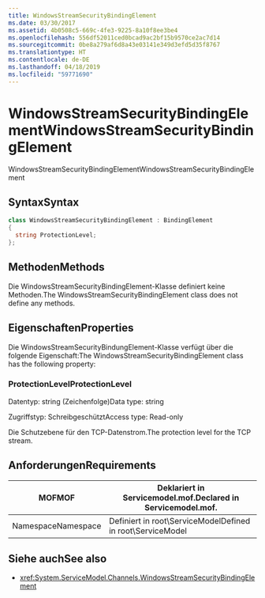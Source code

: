 ```yaml
---
title: WindowsStreamSecurityBindingElement
ms.date: 03/30/2017
ms.assetid: 4b0508c5-669c-4fe3-9225-8a10f8ee3be4
ms.openlocfilehash: 556df52011ced0bcad9ac2bf15b9570ce2ac7d14
ms.sourcegitcommit: 0be8a279af6d8a43e03141e349d3efd5d35f8767
ms.translationtype: HT
ms.contentlocale: de-DE
ms.lasthandoff: 04/18/2019
ms.locfileid: "59771690"
---
```

# <a name="windowsstreamsecuritybindingelement"></a><span data-ttu-id="37485-102">WindowsStreamSecurityBindingElement</span><span class="sxs-lookup"><span data-stu-id="37485-102">WindowsStreamSecurityBindingElement</span></span>
<span data-ttu-id="37485-103">WindowsStreamSecurityBindingElement</span><span class="sxs-lookup"><span data-stu-id="37485-103">WindowsStreamSecurityBindingElement</span></span>  
  
## <a name="syntax"></a><span data-ttu-id="37485-104">Syntax</span><span class="sxs-lookup"><span data-stu-id="37485-104">Syntax</span></span>  
  
```csharp
class WindowsStreamSecurityBindingElement : BindingElement  
{  
  string ProtectionLevel;  
};  
```  
  
## <a name="methods"></a><span data-ttu-id="37485-105">Methoden</span><span class="sxs-lookup"><span data-stu-id="37485-105">Methods</span></span>  
 <span data-ttu-id="37485-106">Die WindowsStreamSecurityBindingElement-Klasse definiert keine Methoden.</span><span class="sxs-lookup"><span data-stu-id="37485-106">The WindowsStreamSecurityBindingElement class does not define any methods.</span></span>  
  
## <a name="properties"></a><span data-ttu-id="37485-107">Eigenschaften</span><span class="sxs-lookup"><span data-stu-id="37485-107">Properties</span></span>  
 <span data-ttu-id="37485-108">Die WindowsStreamSecurityBindungElement-Klasse verfügt über die folgende Eigenschaft:</span><span class="sxs-lookup"><span data-stu-id="37485-108">The WindowsStreamSecurityBindingElement class has the following property:</span></span>  
  
### <a name="protectionlevel"></a><span data-ttu-id="37485-109">ProtectionLevel</span><span class="sxs-lookup"><span data-stu-id="37485-109">ProtectionLevel</span></span>  
 <span data-ttu-id="37485-110">Datentyp: string (Zeichenfolge)</span><span class="sxs-lookup"><span data-stu-id="37485-110">Data type: string</span></span>  
  
 <span data-ttu-id="37485-111">Zugriffstyp: Schreibgeschützt</span><span class="sxs-lookup"><span data-stu-id="37485-111">Access type: Read-only</span></span>  
  
 <span data-ttu-id="37485-112">Die Schutzebene für den TCP-Datenstrom.</span><span class="sxs-lookup"><span data-stu-id="37485-112">The protection level for the TCP stream.</span></span>  
  
## <a name="requirements"></a><span data-ttu-id="37485-113">Anforderungen</span><span class="sxs-lookup"><span data-stu-id="37485-113">Requirements</span></span>  
  
|<span data-ttu-id="37485-114">MOF</span><span class="sxs-lookup"><span data-stu-id="37485-114">MOF</span></span>|<span data-ttu-id="37485-115">Deklariert in Servicemodel.mof.</span><span class="sxs-lookup"><span data-stu-id="37485-115">Declared in Servicemodel.mof.</span></span>|  
|---------|-----------------------------------|  
|<span data-ttu-id="37485-116">Namespace</span><span class="sxs-lookup"><span data-stu-id="37485-116">Namespace</span></span>|<span data-ttu-id="37485-117">Definiert in root\ServiceModel</span><span class="sxs-lookup"><span data-stu-id="37485-117">Defined in root\ServiceModel</span></span>|  
  
## <a name="see-also"></a><span data-ttu-id="37485-118">Siehe auch</span><span class="sxs-lookup"><span data-stu-id="37485-118">See also</span></span>

- <xref:System.ServiceModel.Channels.WindowsStreamSecurityBindingElement>
